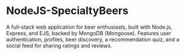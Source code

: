 # NodeJS-SpecialtyBeers
A full-stack web application for beer enthusiasts, built with Node.js, Express, and EJS, backed by MongoDB (Mongoose). Features user authentication, profiles, beer discovery, a recommendation quiz, and a social feed for sharing ratings and reviews.
